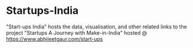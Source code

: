 # Startups-India
"Start-ups India" hosts the data, visualisation, and other related links to the project "Startups A Journey with Make-in-India" hosted @ https://www.abhijeetgaur.com/start-ups 

